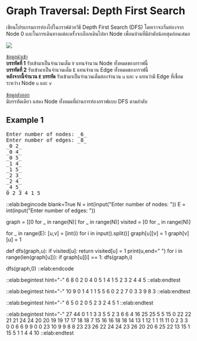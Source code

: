 # Graph Traversal: Depth First Search

เขียนโปรแกรมการท่องไปในกราฟด้วยวิธี Depth First Search (DFS) โดยเราจะเริ่มท่องจาก Node 0 และในการเดินทางแต่ละครั้งจะเลือกเดินไปหา Node เพื่อนบ้านที่มีลำดับน้อยสุดก่อนเสมอ

<img src="https://i.ibb.co/q5RR5KZ/IMG-2360.jpg
">

<u>ข้อมูลนำเข้า</u>  
**บรรทัดที่ 1** รับเข้ามาเป็นจำนวนเต็ม `V` แทนจำนวน Node ทั้งหมดของกราฟนี้  
**บรรทัดที่ 2** รับเข้ามาเป็นจำนวนเต็ม `E` แทนจำนวน Edge ทั้งหมดของกราฟนี้  
**หลังจากนี้จำนวน `E` บรรทัด** รับเข้ามาเป็นจำนวนเต็มสองจำนวน `u` และ `v` แทนว่ามี Edge ที่เชื่อมระหว่าง Node `u` และ `v`

<u>ข้อมูลส่งออก</u>  
มีบรรทัดเดียว แสดง Node ทั้งหมดที่ผ่านการท่องกราฟแบบ DFS ตามลำดับ

## Example 1
<pre class="output">
Enter number of nodes: _6_
Enter number of edges: _8_
_0 2_
_0 4_
_0 5_
_1 4_
_1 5_
_2 3_
_2 4_
_4 5_
0 2 3 4 1 5
</pre>

::elab:begincode blank=True
N = int(input("Enter number of nodes: "))
E = int(input("Enter number of edges: "))

graph = [[0 for _ in range(N)] for _ in range(N)]
visited = [0 for _ in range(N)]

for _ in range(E):
    [u,v] = [int(i) for i in input().split()]
    graph[u][v] = 1
    graph[v][u] = 1

def dfs(graph,u):
    if visited[u]:
        return
    visited[u] = 1
    print(u,end=" ")
    for i in range(len(graph[u])):
        if graph[u][i] == 1:
            dfs(graph,i)

dfs(graph,0)
::elab:endcode

::elab:begintest hint="-"
6
8
0 2
0 4
0 5
1 4
1 5
2 3
2 4
4 5
::elab:endtest

::elab:begintest hint="-"
10
9
0 1
4 1
1 5
5 6
0 2
2 7
0 3
3 9
8 3
::elab:endtest

::elab:begintest hint="-"
6
5
0 2
0 5
2 3
2 4
5 1
::elab:endtest

::elab:begintest hint="-"
27
44
0 1
1 3
3 5
5 2
3 6
6 4
16 25
25 5
5 15
0 22
22 21
21 24
24 20
20 19
19 17
17 18
18 7
15 16
16 18
18 14
13 1
12 1
1 11
11 0
2 3
3 0
0 6
6 9
9 0
0 23
10 9
9 8
8 23
23 26
22 24
24 23
26 20
20 6
25 22
13 15
1 15
5 1
1 4
4 10
::elab:endtest